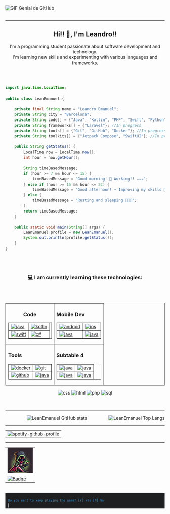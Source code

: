 <!-- Imagen GIF -->
  <img src="https://github.com/Anmol-Baranwal/Cool-GIFs-For-GitHub/assets/74038190/0c7eb6ed-663b-4ce4-bfbd-18239a38ba1b" width="1000" alt="GIF Genial de GitHub"/>
<br><br/>

***



<h2 align="center">Hi!! 👋, I'm Leandro!!</h2>


<p align="center">
I'm a programming student passionate about software development and technology.<br>
I'm learning new skills and experimenting with various languages and frameworks.
</p>


<br><br/>
```java
import java.time.LocalTime;

public class LeanEmanuel {

    private final String name = "Leandro Emanuel";
    private String city = "Barcelona";
    private String code[] = {"Java", "Kotlin", "PHP", "Swift", "Python", "MySQL"}; //In progress
    private String frameworks[] = {"Laravel"}; //In progress
    private String tools[] = {"Git", "GitHub", "Docker"}; //In progress
    private String toolkits[] = {"Jetpack Compose", "SwiftUI"}; //In progress

    public String getStatus() {
        LocalTime now = LocalTime.now();
        int hour = now.getHour();

        String timeBasedMessage;
        if (hour >= 7 && hour <= 15) {
            timeBasedMessage = "Good morning! 🌅 Working!! ☕☕☕";
        } else if (hour >= 15 && hour <= 22) {
            timeBasedMessage = "Good afternoon! ☀️ Improving my skills 🚀🚀🚀";
        } else {
            timeBasedMessage = "Resting and sleeping 📖🌙💤";
        }
        return timeBasedMessage;
    }

    public static void main(String[] args) {
        LeanEmanuel profile = new LeanEmanuel();
        System.out.println(profile.getStatus());
    }
}
```


<br><br/>


<h3 align="center">💻 I am currently learning these technologies:</h3>
<br><br/>

<!-- Imágenes de las tecnologías -->

<table border="1">
  <!-- Primera fila (Code y Mobile Dev) -->
  <tr>
    <!-- Celda con subtabla 1 (Code) -->
    <td>
      <h3 align="center">Code</h3>
      <table border="1">
        <tr>
          <td>
            <a href="https://docs.oracle.com/en/java/javase/22/">
              <img alt="java" src="https://user-images.githubusercontent.com/25181517/117201156-9a724800-adec-11eb-9a9d-3cd0f67da4bc.png" width="80"/>
            </a>
          </td>
          <td>
            <a href="">
              <img alt="kotlin" src="https://user-images.githubusercontent.com/25181517/185062810-7ee0c3d2-17f2-4a98-9d8a-a9576947692b.png" width="80"/>
            </a>
          </td>
        </tr>
        <tr>
          <td>
            <a href="">
              <img alt="swift" src="https://user-images.githubusercontent.com/25181517/121406389-6267a300-c95e-11eb-8d67-f1e22afe8aea.png" width="80"/>
            </a>
          </td>
          <td>
            <a href="">
              <img alt="c#" src="https://user-images.githubusercontent.com/25181517/121405384-444d7300-c95d-11eb-959f-913020d3bf90.png" width="80"/>
            </a>
          </td>
        </tr>
      </table>
    </td>
    <!-- Celda con subtabla 2 (Mobile Dev) -->
    <td>
      <h3>Mobile Dev</h3>
      <table border="1">
        <tr>
          <td>
            <a href="">
              <img alt="android" src="https://user-images.githubusercontent.com/25181517/117269608-b7dcfb80-ae58-11eb-8e66-6cc8753553f0.png" width="80"/>
            </a>
          </td>
          <td>
            <a href="https://docs.oracle.com/en/java/javase/22/">
              <img alt="ios" src="https://user-images.githubusercontent.com/25181517/121406611-a8246b80-c95e-11eb-9b11-b771486377f6.png" width="80"/>
            </a>
          </td>
        </tr>
        <tr>
          <td>
            <a href="https://docs.oracle.com/en/java/javase/22/">
              <img alt="java" src="https://user-images.githubusercontent.com/25181517/117201156-9a724800-adec-11eb-9a9d-3cd0f67da4bc.png" width="80"/>
            </a>
          </td>
          <td>
            <a href="https://docs.oracle.com/en/java/javase/22/">
              <img alt="java" src="https://user-images.githubusercontent.com/25181517/117201156-9a724800-adec-11eb-9a9d-3cd0f67da4bc.png" width="80"/>
            </a>
          </td>
        </tr>
      </table>
    </td>
  </tr>

  <!-- Segunda fila (Subtable 3 y Subtable 4) -->
  <tr>
    <!-- Celda con subtabla 3 -->
    <td>
      <h3>Tools</h3>
      <table border="1">
        <tr>
          <td>
            <a href="https://docs.oracle.com/en/java/javase/22/">
              <img alt="docker" src="https://user-images.githubusercontent.com/25181517/117207330-263ba280-adf4-11eb-9b97-0ac5b40bc3be.png" width="80"/>
            </a>
          </td>
          <td>
            <a href="https://docs.oracle.com/en/java/javase/22/">
              <img alt="git" src="https://user-images.githubusercontent.com/25181517/192108372-f71d70ac-7ae6-4c0d-8395-51d8870c2ef0.png" width="80"/>
            </a>
          </td>
        </tr>
        <tr>
          <td>
            <a href="https://docs.oracle.com/en/java/javase/22/">
              <img alt="github" src="https://user-images.githubusercontent.com/25181517/192108374-8da61ba1-99ec-41d7-80b8-fb2f7c0a4948.png" width="80"/>
            </a>
          </td>
          <td>
            <a href="https://docs.oracle.com/en/java/javase/22/">
              <img alt="java" src="https://user-images.githubusercontent.com/25181517/117201156-9a724800-adec-11eb-9a9d-3cd0f67da4bc.png" width="80"/>
            </a>
          </td>
        </tr>
      </table>
    </td>
    <!-- Celda con subtabla 4 -->
    <td>
      <h3>Subtable 4</h3>
      <table border="1">
        <tr>
          <td>
            <a href="https://docs.oracle.com/en/java/javase/22/">
              <img alt="java" src="https://user-images.githubusercontent.com/25181517/117201156-9a724800-adec-11eb-9a9d-3cd0f67da4bc.png" width="80"/>
            </a>
          </td>
          <td>
            <a href="https://docs.oracle.com/en/java/javase/22/">
              <img alt="java" src="https://user-images.githubusercontent.com/25181517/117201156-9a724800-adec-11eb-9a9d-3cd0f67da4bc.png" width="80"/>
            </a>
          </td>
        </tr>
        <tr>
          <td>
            <a href="https://docs.oracle.com/en/java/javase/22/">
              <img alt="java" src="https://user-images.githubusercontent.com/25181517/117201156-9a724800-adec-11eb-9a9d-3cd0f67da4bc.png" width="80"/>
            </a>
          </td>
          <td>
            <a href="https://docs.oracle.com/en/java/javase/22/">
              <img alt="java" src="https://user-images.githubusercontent.com/25181517/117201156-9a724800-adec-11eb-9a9d-3cd0f67da4bc.png" width="80"/>
            </a>
          </td>
        </tr>
      </table>
    </td>
  </tr>
</table>





<div align="center">
  <img alt="css" src="https://user-images.githubusercontent.com/25181517/183898674-75a4a1b1-f960-4ea9-abcb-637170a00a75.png" width="80"/>
  <img alt="html" src="https://user-images.githubusercontent.com/25181517/192158954-f88b5814-d510-4564-b285-dff7d6400dad.png" width="80"/>
  <img alt="php" src="https://user-images.githubusercontent.com/25181517/183570228-6a040b9f-3ddf-47a2-a201-743121dac664.png" width="80"/>
  <img alt="sql" src="https://user-images.githubusercontent.com/25181517/183896128-ec99105a-ec1a-4d85-b08b-1aa1620b2046.png" width="80"/>
</div>
<br><br/>

***
<!-- Stats -->
<div align="center">
  <img aling="left" alt="LeanEmanuel GitHub stats" src="https://github-readme-stats.vercel.app/api?username=LeanEmanuel&show_icons=true&theme=transparent"/>
  <img align="right" alt="LeanEmanuel Top Langs" src="https://github-readme-stats.vercel.app/api/top-langs/?username=LeanEmanuel&show_icons=true&theme=transparent"/>
</div>

***
<!-- Spotify -->
<table align="center">
  <tr>
    <td align="center">
      <a href="https://spotify-github-profile.kittinanx.com/api/view?uid=1151426230&redirect=true">
        <img src= "https://spotify-github-profile.kittinanx.com/api/view?uid=1151426230&cover_image=true&theme=novatorem&show_offline=false&background_color=000000&interchange=true&bar_color=53b14f&bar_color_cover=true" alt="spotify-github-profile">
      </a>
    </td>
</tr>
</table>


***
<!-- Logo Link GitHub -->
<table align="center">
  <tr>
    <td align="center">
      <a href="https://github.com/LeanEmanuel">
        <img src= "https://github.com/LeanEmanuel/Images/blob/main/Leandro.png" alt="Mini Leandro" width="80">
      </a>
    </td>
</tr>
<tr>
  <td>
    <a href="https://github.com/LeanEmanuel">
      <img src="https://img.shields.io/badge/LeanEmanuel-Git?style=flat&logo=github&logoColor=white&labelColor=black&color=50e520&label=GitHub" alt="Badge">
    </a>
  </td>
</tr>
</table>

<br>
<div align=center>
  <img src="https://raw.githubusercontent.com/LeanEmanuel/Images/refs/heads/main/game_horse_race.gif" alt="Logo Grupo The Java Scrolls: Code Assasins" width="800">
</div>
<br>




<!--
**LeanEmanuel/LeanEmanuel** is a ✨ _special_ ✨ repository because its `README.md` (this file) appears on your GitHub profile.

Here are some ideas to get you started:

- 🔭 I’m currently working on ...
- 🌱 I’m currently learning ...
- 👯 I’m looking to collaborate on ...
- 🤔 I’m looking for help with ...
- 💬 Ask me about ...
- 📫 How to reach me: ...
- 😄 Pronouns: ...
- ⚡ Fun fact: ...
-->
